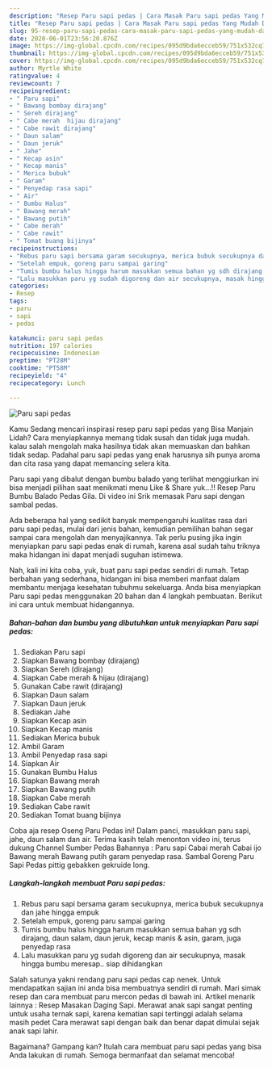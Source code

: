 ```yaml
---
description: "Resep Paru sapi pedas | Cara Masak Paru sapi pedas Yang Mudah Dan Praktis"
title: "Resep Paru sapi pedas | Cara Masak Paru sapi pedas Yang Mudah Dan Praktis"
slug: 95-resep-paru-sapi-pedas-cara-masak-paru-sapi-pedas-yang-mudah-dan-praktis
date: 2020-06-01T23:56:20.876Z
image: https://img-global.cpcdn.com/recipes/095d9bda6ecceb59/751x532cq70/paru-sapi-pedas-foto-resep-utama.jpg
thumbnail: https://img-global.cpcdn.com/recipes/095d9bda6ecceb59/751x532cq70/paru-sapi-pedas-foto-resep-utama.jpg
cover: https://img-global.cpcdn.com/recipes/095d9bda6ecceb59/751x532cq70/paru-sapi-pedas-foto-resep-utama.jpg
author: Myrtle White
ratingvalue: 4
reviewcount: 7
recipeingredient:
- " Paru sapi"
- " Bawang bombay dirajang"
- " Sereh dirajang"
- " Cabe merah  hijau dirajang"
- " Cabe rawit dirajang"
- " Daun salam"
- " Daun jeruk"
- " Jahe"
- " Kecap asin"
- " Kecap manis"
- " Merica bubuk"
- " Garam"
- " Penyedap rasa sapi"
- " Air"
- " Bumbu Halus"
- " Bawang merah"
- " Bawang putih"
- " Cabe merah"
- " Cabe rawit"
- " Tomat buang bijinya"
recipeinstructions:
- "Rebus paru sapi bersama garam secukupnya, merica bubuk secukupnya dan jahe hingga empuk"
- "Setelah empuk, goreng paru sampai garing"
- "Tumis bumbu halus hingga harum masukkan semua bahan yg sdh dirajang, daun salam, daun jeruk, kecap manis &amp; asin, garam, juga penyedap rasa"
- "Lalu masukkan paru yg sudah digoreng dan air secukupnya, masak hingga bumbu meresap.. siap dihidangkan"
categories:
- Resep
tags:
- paru
- sapi
- pedas

katakunci: paru sapi pedas 
nutrition: 197 calories
recipecuisine: Indonesian
preptime: "PT28M"
cooktime: "PT58M"
recipeyield: "4"
recipecategory: Lunch

---
```



![Paru sapi pedas](https://img-global.cpcdn.com/recipes/095d9bda6ecceb59/751x532cq70/paru-sapi-pedas-foto-resep-utama.jpg)

Kamu Sedang mencari inspirasi resep paru sapi pedas yang Bisa Manjain Lidah? Cara menyiapkannya memang tidak susah dan tidak juga mudah. kalau salah mengolah maka hasilnya tidak akan memuaskan dan bahkan tidak sedap. Padahal paru sapi pedas yang enak harusnya sih punya aroma dan cita rasa yang dapat memancing selera kita.

Paru sapi yang dibalut dengan bumbu balado yang terlihat menggiurkan ini bisa menjadi pilihan saat menikmati menu Like &amp; Share yuk…!! Resep Paru Bumbu Balado Pedas Gila. Di video ini Srik memasak Paru sapi dengan sambal pedas.

Ada beberapa hal yang sedikit banyak mempengaruhi kualitas rasa dari paru sapi pedas, mulai dari jenis bahan, kemudian pemilihan bahan segar sampai cara mengolah dan menyajikannya. Tak perlu pusing jika ingin menyiapkan paru sapi pedas enak di rumah, karena asal sudah tahu triknya maka hidangan ini dapat menjadi suguhan istimewa.


Nah, kali ini kita coba, yuk, buat paru sapi pedas sendiri di rumah. Tetap berbahan yang sederhana, hidangan ini bisa memberi manfaat dalam membantu menjaga kesehatan tubuhmu sekeluarga. Anda bisa menyiapkan Paru sapi pedas menggunakan 20 bahan dan 4 langkah pembuatan. Berikut ini cara untuk membuat hidangannya.

<!--inarticleads1-->

##### Bahan-bahan dan bumbu yang dibutuhkan untuk menyiapkan Paru sapi pedas:

1. Sediakan  Paru sapi
1. Siapkan  Bawang bombay (dirajang)
1. Siapkan  Sereh (dirajang)
1. Siapkan  Cabe merah &amp; hijau (dirajang)
1. Gunakan  Cabe rawit (dirajang)
1. Siapkan  Daun salam
1. Siapkan  Daun jeruk
1. Sediakan  Jahe
1. Siapkan  Kecap asin
1. Siapkan  Kecap manis
1. Sediakan  Merica bubuk
1. Ambil  Garam
1. Ambil  Penyedap rasa sapi
1. Siapkan  Air
1. Gunakan  Bumbu Halus
1. Siapkan  Bawang merah
1. Siapkan  Bawang putih
1. Siapkan  Cabe merah
1. Sediakan  Cabe rawit
1. Sediakan  Tomat buang bijinya


Coba aja resep Oseng Paru Pedas ini! Dalam panci, masukkan paru sapi, jahe, daun salam dan air. Terima kasih telah menonton video ini, terus dukung Channel Sumber Pedas Bahannya : Paru sapi Cabai merah Cabai ijo Bawang merah Bawang putih garam penyedap rasa. Sambal Goreng Paru Sapi Pedas pittig gebakken gekruide long. 

<!--inarticleads2-->

##### Langkah-langkah membuat Paru sapi pedas:

1. Rebus paru sapi bersama garam secukupnya, merica bubuk secukupnya dan jahe hingga empuk
1. Setelah empuk, goreng paru sampai garing
1. Tumis bumbu halus hingga harum masukkan semua bahan yg sdh dirajang, daun salam, daun jeruk, kecap manis &amp; asin, garam, juga penyedap rasa
1. Lalu masukkan paru yg sudah digoreng dan air secukupnya, masak hingga bumbu meresap.. siap dihidangkan


Salah satunya yakni rendang paru sapi pedas cap nenek. Untuk mendapatkan sajian ini anda bisa membuatnya sendiri di rumah. Mari simak resep dan cara membuat paru mercon pedas di bawah ini. Artikel menarik lainnya : Resep Masakan Daging Sapi. Merawat anak sapi sangat penting untuk usaha ternak sapi, karena kematian sapi tertinggi adalah selama masih pedet Cara merawat sapi dengan baik dan benar dapat dimulai sejak anak sapi lahir. 

Bagaimana? Gampang kan? Itulah cara membuat paru sapi pedas yang bisa Anda lakukan di rumah. Semoga bermanfaat dan selamat mencoba!
